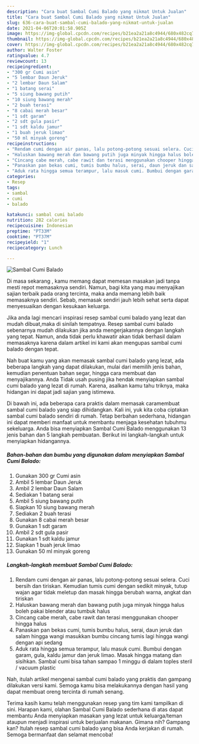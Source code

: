 ```yaml
---
description: "Cara buat Sambal Cumi Balado yang nikmat Untuk Jualan"
title: "Cara buat Sambal Cumi Balado yang nikmat Untuk Jualan"
slug: 636-cara-buat-sambal-cumi-balado-yang-nikmat-untuk-jualan
date: 2021-04-06T20:01:58.905Z
image: https://img-global.cpcdn.com/recipes/b21ea2a21a8c4944/680x482cq70/sambal-cumi-balado-foto-resep-utama.jpg
thumbnail: https://img-global.cpcdn.com/recipes/b21ea2a21a8c4944/680x482cq70/sambal-cumi-balado-foto-resep-utama.jpg
cover: https://img-global.cpcdn.com/recipes/b21ea2a21a8c4944/680x482cq70/sambal-cumi-balado-foto-resep-utama.jpg
author: Walter Foster
ratingvalue: 4.7
reviewcount: 13
recipeingredient:
- "300 gr Cumi asin"
- "5 lembar Daun Jeruk"
- "2 lembar Daun Salam"
- "1 batang serai"
- "5 siung bawang putih"
- "10 siung bawang merah"
- "2 buah terasi"
- "8 cabai merah besar"
- "1 sdt garam"
- "2 sdt gula pasir"
- "1 sdt kaldu jamur"
- "1 buah jeruk limao"
- "50 ml minyak goreng"
recipeinstructions:
- "Rendam cumi dengan air panas, lalu potong-potong sesuai selera. Cuci bersih dan tiriskan. Kemudian tumis cumi dengan sedikit minyak, tutup wajan agar tidak meletup dan masak hingga berubah warna, angkat dan tiriskan"
- "Haluskan bawang merah dan bawang putih juga minyak hingga halus boleh pakai blender atau tumbuk halus"
- "Cincang cabe merah, cabe rawit dan terasi menggunakan chooper hingga halus"
- "Panaskan pan bekas cumi, tumis bumbu halus, serai, daun jeruk dan salam hingga wangi masukkan bumbu cincang tumis lagi hingga wangi dengan api sedang"
- "Aduk rata hingga semua terampur, lalu masuk cumi. Bumbui dengan garam, gula, kaldu jamur dan jeruk limao. Masak hingga matang dan sisihkan. Sambal cumi bisa tahan sampao 1 minggu di dalam toples steril / vacuum plastic"
categories:
- Resep
tags:
- sambal
- cumi
- balado

katakunci: sambal cumi balado 
nutrition: 282 calories
recipecuisine: Indonesian
preptime: "PT33M"
cooktime: "PT37M"
recipeyield: "1"
recipecategory: Lunch

---
```



![Sambal Cumi Balado](https://img-global.cpcdn.com/recipes/b21ea2a21a8c4944/680x482cq70/sambal-cumi-balado-foto-resep-utama.jpg)

Di masa  sekarang , kamu memang dapat memesan masakan jadi tanpa mesti repot memasaknya sendiri. Namun, bagi kita yang mau menyajikan sajian terbaik pada orang tercinta, maka anda memang lebih baik memasaknya sendiri. Sebab, memasak sendiri jauh lebih sehat serta dapat menyesuaikan dengan kesukaan keluarga.

Jika anda lagi mencari inspirasi resep sambal cumi balado yang lezat dan mudah dibuat,maka di sinilah tempatnya. Resep sambal cumi balado  sebenarnya mudah dilakukan jika anda mengerjakannya dengan langkah yang tepat. Namun, anda tidak perlu khawatir akan tidak berhasil dalam memasaknya 
karena dalam artikel ini kami akan mengupas sambal cumi balado dengan tepat.  



Nah buat kamu yang akan memasak sambal cumi balado yang lezat, ada beberapa langkah yang dapat dilakukan, mulai dari memilih jenis bahan, kemudian penentuan bahan segar, hingga cara membuat dan menyajikannya. Anda Tidak usah pusing jika hendak menyiapkan sambal cumi balado yang lezat di rumah. Karena, asalkan kamu  tahu triknya, maka hidangan ini dapat jadi sajian yang istimewa.

Di bawah ini, ada beberapa cara praktis  dalam memasak caramembuat sambal cumi balado yang siap dihidangkan. Kali ini, yuk kita coba ciptakan sambal cumi balado sendiri di rumah. Tetap berbahan sederhana, hidangan ini dapat memberi manfaat untuk membantu menjaga kesehatan tubuhmu sekeluarga. Anda bisa menyiapkan Sambal Cumi Balado menggunakan 13 jenis bahan dan 5 langkah pembuatan. Berikut ini langkah-langkah untuk menyiapkan hidangannya.

<!--inarticleads1-->

##### Bahan-bahan dan bumbu yang digunakan dalam menyiapkan Sambal Cumi Balado:

1. Gunakan 300 gr Cumi asin
1. Ambil 5 lembar Daun Jeruk
1. Ambil 2 lembar Daun Salam
1. Sediakan 1 batang serai
1. Ambil 5 siung bawang putih
1. Siapkan 10 siung bawang merah
1. Sediakan 2 buah terasi
1. Gunakan 8 cabai merah besar
1. Gunakan 1 sdt garam
1. Ambil 2 sdt gula pasir
1. Gunakan 1 sdt kaldu jamur
1. Siapkan 1 buah jeruk limao
1. Gunakan 50 ml minyak goreng




<!--inarticleads2-->

##### Langkah-langkah membuat Sambal Cumi Balado:

1. Rendam cumi dengan air panas, lalu potong-potong sesuai selera. Cuci bersih dan tiriskan. Kemudian tumis cumi dengan sedikit minyak, tutup wajan agar tidak meletup dan masak hingga berubah warna, angkat dan tiriskan
1. Haluskan bawang merah dan bawang putih juga minyak hingga halus boleh pakai blender atau tumbuk halus
1. Cincang cabe merah, cabe rawit dan terasi menggunakan chooper hingga halus
1. Panaskan pan bekas cumi, tumis bumbu halus, serai, daun jeruk dan salam hingga wangi masukkan bumbu cincang tumis lagi hingga wangi dengan api sedang
1. Aduk rata hingga semua terampur, lalu masuk cumi. Bumbui dengan garam, gula, kaldu jamur dan jeruk limao. Masak hingga matang dan sisihkan. Sambal cumi bisa tahan sampao 1 minggu di dalam toples steril / vacuum plastic




Nah, itulah artikel mengenai  sambal cumi balado  yang praktis dan gampang dilakukan versi kami. Semoga kamu bisa melakukannya dengan hasil yang dapat membuat oreng tercinta di rumah senang. 

Terima kasih kamu telah menggunakan resep yang tim kami tampilkan di sini. Harapan kami, olahan  Sambal Cumi Balado sederhana di atas dapat membantu Anda menyiapkan masakan yang lezat untuk keluarga/teman ataupun menjadi inspirasi untuk berjualan makanan. Gimana nih? Gampang kan? Itulah resep sambal cumi balado yang bisa Anda kerjakan di rumah. Semoga bermanfaat dan selamat mencoba!

